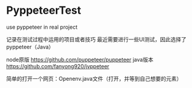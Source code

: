 # PyppeteerTest
use pyppeteer in real project

记录在测试过程中运用的项目或者技巧
最近需要进行一些UI测试，因此选择了pyppeteer（Java）

node原版   https://github.com/puppeteer/puppeteer
java版本   https://github.com/fanyong920/jvppeteer

简单的打开一个网页：Openenv.java文件（打开，并等到自己想要的元素）
